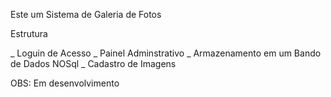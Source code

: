 Este um Sistema de Galeria de Fotos

Estrutura

_ Loguin de Acesso
_ Painel Adminstrativo
_ Armazenamento em um Bando de Dados NOSql
_ Cadastro de Imagens

OBS: Em desenvolvimento